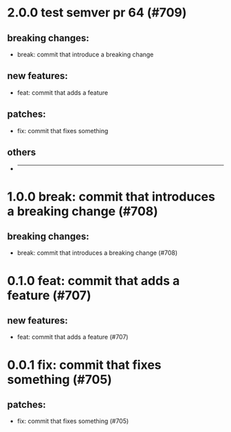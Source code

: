 # 2.0.0 test semver pr 64 (#709)

## breaking changes:
* break: commit that introduce a breaking change
## new features:
* feat: commit that adds a feature
## patches:
* fix: commit that fixes something
## others
* ---------

# 1.0.0 break: commit that introduces a breaking change (#708)

## breaking changes:
* break: commit that introduces a breaking change (#708)

# 0.1.0 feat: commit that adds a feature (#707)

## new features:
* feat: commit that adds a feature (#707)

# 0.0.1 fix: commit that fixes something (#705)

## patches:
* fix: commit that fixes something (#705)

